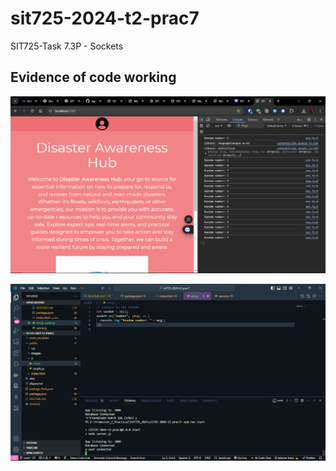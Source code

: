 # sit725-2024-t2-prac7
SIT725-Task 7.3P - Sockets

## Evidence of code working
![Code Running](/public/images/Screenshot%20(1775).png)

![Code Running](/public/images/Screenshot%20(1776).png)